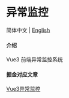 # 异常监控

简体中文 | [English](./README.en.md)

#### 介绍

Vue3 前端异常监控系统

#### 掘金对应文章

[Vue3异常监控](https://juejin.cn/post/7019856167325630471)
